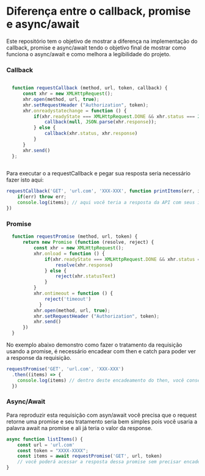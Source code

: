 # Diferença entre o callback, promise e async/await

Este repositório tem o objetivo de mostrar a diferença na implementação do callback, promise e async/await tendo o objetivo final de mostrar como funciona o async/await e como melhora a legibilidade do projeto.

### Callback
```javascript

  function requestCallback (method, url, token, callback) {
      const xhr = new XMLHttpRequest();
      xhr.open(method, url, true);
      xhr.setRequestHeader ("Authorization", token);
      xhr.onreadystatechange = function () {
          if(xhr.readyState === XMLHttpRequest.DONE && xhr.status === 200) {
              callback(null, JSON.parse(xhr.response));
          } else {
              callback(xhr.status, xhr.response)
          }
      }
      xhr.send()
  };
    
```
Para executar o a requestCallback e pegar sua resposta seria necessário fazer isto aqui:

```javascript
requestCallback('GET', 'url.com', 'XXX-XXX', function printItems(err, items) {
    if(err) throw err;
    console.log(items); // aqui você teria a resposta da API com seus items.
})
```

### Promise

```javascript
  function requestPromise (method, url, token) {
      return new Promise (function (resolve, reject) {
          const xhr = new XMLHttpRequest();
          xhr.onload = function () {
              if(xhr.readyState === XMLHttpRequest.DONE && xhr.status === 200) {
                  resolve(xhr.response)
              } else {
                  reject(xhr.statusText)
              }
          }
          xhr.ontimeout = function () {
              reject('timeout')
            }
          xhr.open(method, url, true);
          xhr.setRequestHeader ("Authorization", token);
          xhr.send()
      })
  }

```
No exemplo abaixo demonstro como fazer o tratamento da requisição usando a promise, é necessário encadear com then e catch para poder ver a response da requisição.

```javascript
requestPromise('GET', 'url.com', 'XXX-XXX')
  .then((items) => {
    console.log(items) // dentro deste encadeamento do then, você consegue acessar os items da response.
  })

```


### Async/Await

Para reproduzir esta requisição com asyn/await você precisa que o request retorne uma promise e seu tratamento seria bem simples pois você usaria a palavra await na promise e ali já teria o valor da response.

```javascript
async function listItems() {
    const url = 'url.com'
    const token = "XXXX-XXXX";
    const items = await requestPromise('GET', url, token)           
    // você poderá acessar a resposta dessa promise sem precisar encadear em um then.
}
  
  
```
